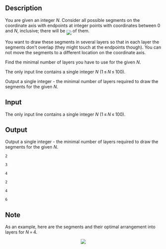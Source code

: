 ## Description

<div><p>You are given an integer <span class="tex-span"><i>N</i></span>. Consider all possible segments on the coordinate axis with endpoints at integer points with coordinates between 0 and <span class="tex-span"><i>N</i></span>, inclusive; there will be <img align="middle" class="tex-formula" src="file://QhtfFDHq.png" style="max-width: 100.0%;max-height: 100.0%;"> of them.</p><p>You want to draw these segments in several layers so that in each layer the segments don't overlap (they might touch at the endpoints though). You <span class="tex-font-style-bf">can not</span> move the segments to a different location on the coordinate axis. </p><p>Find the minimal number of layers you have to use for the given <span class="tex-span"><i>N</i></span>.</p></div><div class="input-specification"><p>The only input line contains a single integer <span class="tex-span"><i>N</i></span> (<span class="tex-span">1 ≤ <i>N</i> ≤ 100</span>).</p></div><div class="output-specification"><p>Output a single integer - the minimal number of layers required to draw the segments for the given <span class="tex-span"><i>N</i></span>.</p></div>

## Input

<p>The only input line contains a single integer <span class="tex-span"><i>N</i></span> (<span class="tex-span">1 ≤ <i>N</i> ≤ 100</span>).</p>

## Output

<p>Output a single integer - the minimal number of layers required to draw the segments for the given <span class="tex-span"><i>N</i></span>.</p>





```input1
2

```




```input2
3

```




```input3
4

```




```output1
2

```




```output2
4

```




```output3
6

```



## Note

<p>As an example, here are the segments and their optimal arrangement into layers for <span class="tex-span"><i>N</i> = 4</span>.</p><center> <img class="tex-graphics" src="file://ZipCNRTG.png" style="max-width: 100.0%;max-height: 100.0%;"> </center>
